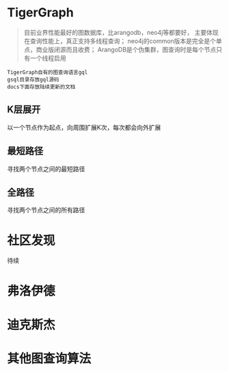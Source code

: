 # TigerGraph
> 目前业界性能最好的图数据库，比arangodb，neo4j等都要好，
主要体现在查询性能上，真正支持多线程查询；
neo4j的common版本是完全是个单点，商业版闭源而且收费；
ArangoDB是个伪集群，图查询时是每个节点只有一个线程启用

```
TigerGraph自有的图查询语言gql
gsql目录存放gql源码
docs下面存放陆续更新的文档
```
## K层展开
以一个节点作为起点，向周围扩展K次，每次都会向外扩展

## 最短路径
寻找两个节点之间的最短路径

## 全路径
寻找两个节点之间的所有路径


# 社区发现
待续


# 弗洛伊德


# 迪克斯杰


# 其他图查询算法
